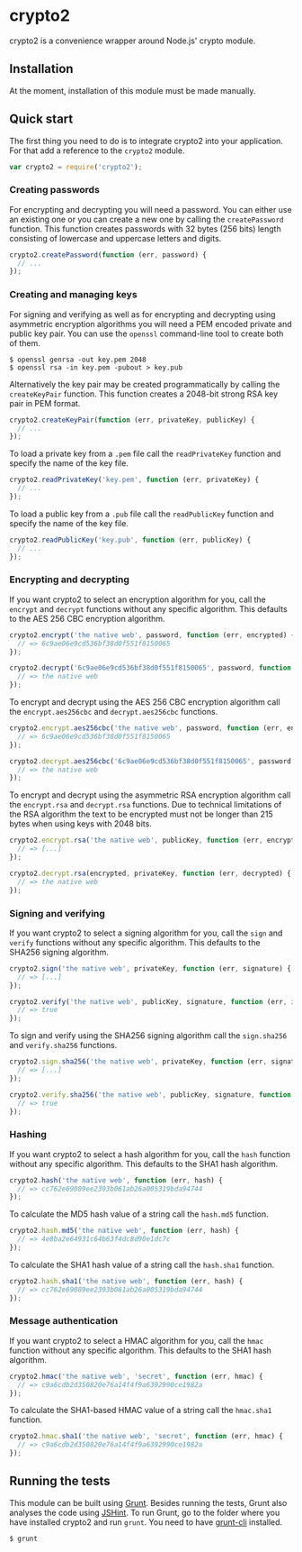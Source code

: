 # crypto2

crypto2 is a convenience wrapper around Node.js' crypto module.

## Installation

At the moment, installation of this module must be made manually.

## Quick start

The first thing you need to do is to integrate crypto2 into your application. For that add a reference to the `crypto2` module.

```javascript
var crypto2 = require('crypto2');
```

### Creating passwords

For encrypting and decrypting you will need a password. You can either use an existing one or you can create a new one by calling the `createPassword` function. This function creates passwords with 32 bytes (256 bits) length consisting of lowercase and uppercase letters and digits.

```javascript
crypto2.createPassword(function (err, password) {
  // ...
});
```

### Creating and managing keys

For signing and verifying as well as for encrypting and decrypting using asymmetric encryption algorithms you will need a PEM encoded private and public key pair. You can use the `openssl` command-line tool to create both of them.

    $ openssl genrsa -out key.pem 2048
    $ openssl rsa -in key.pem -pubout > key.pub

Alternatively the key pair may be created programmatically by calling the `createKeyPair` function. This function creates a 2048-bit strong RSA key pair in PEM format.

```javascript
crypto2.createKeyPair(function (err, privateKey, publicKey) {
  // ...
});
```

To load a private key from a `.pem` file call the `readPrivateKey` function and specify the name of the key file.

```javascript
crypto2.readPrivateKey('key.pem', function (err, privateKey) {
  // ...
});
```

To load a public key from a `.pub` file call the `readPublicKey` function and specify the name of the key file.

```javascript
crypto2.readPublicKey('key.pub', function (err, publicKey) {
  // ...
});
```

### Encrypting and decrypting

If you want crypto2 to select an encryption algorithm for you, call the `encrypt` and `decrypt` functions without any specific algorithm. This defaults to the AES 256 CBC encryption algorithm.

```javascript
crypto2.encrypt('the native web', password, function (err, encrypted) {
  // => 6c9ae06e9cd536bf38d0f551f8150065
});

crypto2.decrypt('6c9ae06e9cd536bf38d0f551f8150065', password, function (err, decrypted) {
  // => the native web
});
```

To encrypt and decrypt using the AES 256 CBC encryption algorithm call the `encrypt.aes256cbc` and `decrypt.aes256cbc` functions.

```javascript
crypto2.encrypt.aes256cbc('the native web', password, function (err, encrypted) {
  // => 6c9ae06e9cd536bf38d0f551f8150065
});

crypto2.decrypt.aes256cbc('6c9ae06e9cd536bf38d0f551f8150065', password, function (err, decrypted) {
  // => the native web
});
```

To encrypt and decrypt using the asymmetric RSA encryption algorithm call the `encrypt.rsa` and `decrypt.rsa` functions. Due to technical limitations of the RSA algorithm the text to be encrypted must not be longer than 215 bytes when using keys with 2048 bits.

```javascript
crypto2.encrypt.rsa('the native web', publicKey, function (err, encrypted) {
  // => [...]
});

crypto2.decrypt.rsa(encrypted, privateKey, function (err, decrypted) {
  // => the native web
});
```

### Signing and verifying

If you want crypto2 to select a signing algorithm for you, call the `sign` and `verify` functions without any specific algorithm. This defaults to the SHA256 signing algorithm.

```javascript
crypto2.sign('the native web', privateKey, function (err, signature) {
  // => [...]
});

crypto2.verify('the native web', publicKey, signature, function (err, isSignatureValid) {
  // => true
});
```

To sign and verify using the SHA256 signing algorithm call the `sign.sha256` and `verify.sha256` functions.

```javascript
crypto2.sign.sha256('the native web', privateKey, function (err, signature) {
  // => [...]
});

crypto2.verify.sha256('the native web', publicKey, signature, function (err, isSignatureValid) {
  // => true
});
```

### Hashing

If you want crypto2 to select a hash algorithm for you, call the `hash` function without any specific algorithm. This defaults to the SHA1 hash algorithm.

```javascript
crypto2.hash('the native web', function (err, hash) {
  // => cc762e69089ee2393b061ab26a005319bda94744
});
```

To calculate the MD5 hash value of a string call the `hash.md5` function.

```javascript
crypto2.hash.md5('the native web', function (err, hash) {
  // => 4e8ba2e64931c64b63f4dc8d90e1dc7c
});
```

To calculate the SHA1 hash value of a string call the `hash.sha1` function.

```javascript
crypto2.hash.sha1('the native web', function (err, hash) {
  // => cc762e69089ee2393b061ab26a005319bda94744
});
```

### Message authentication

If you want crypto2 to select a HMAC algorithm for you, call the `hmac` function without any specific algorithm. This defaults to the SHA1 hash algorithm.

```javascript
crypto2.hmac('the native web', 'secret', function (err, hmac) {
  // => c9a6cdb2d350820e76a14f4f9a6392990ce1982a
});
```

To calculate the SHA1-based HMAC value of a string call the `hmac.sha1` function.

```javascript
crypto2.hmac.sha1('the native web', 'secret', function (err, hmac) {
  // => c9a6cdb2d350820e76a14f4f9a6392990ce1982a
});
```

## Running the tests

This module can be built using [Grunt](http://gruntjs.com/). Besides running the tests, Grunt also analyses the code using [JSHint](http://www.jshint.com/). To run Grunt, go to the folder where you have installed crypto2 and run `grunt`. You need to have [grunt-cli](https://github.com/gruntjs/grunt-cli) installed.

    $ grunt
